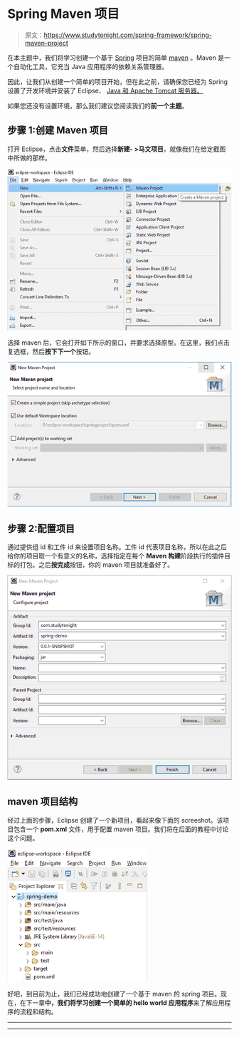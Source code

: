 # Spring Maven 项目

> 原文：<https://www.studytonight.com/spring-framework/spring-maven-project>

在本主题中，我们将学习创建一个基于 [Spring](https://www.studytonight.com/spring-framework/spring-introduction) 项目的简单 [maven](https://www.studytonight.com/maven/) 。Maven 是一个自动化工具，它充当 Java 应用程序的依赖关系管理器。

因此，让我们从创建一个简单的项目开始，但在此之前，请确保您已经为 Spring 设置了开发环境并安装了 Eclipse、 [Java 和 Apache Tomcat 服务器。](https://www.studytonight.com/java/)

如果您还没有设置环境，那么我们建议您阅读我们的**前一个主题**。

## 步骤 1:创建 Maven 项目

打开 Eclipse，点击**文件**菜单，然后选择**新建- >马文项目**，就像我们在给定截图中所做的那样。

![first spring project using maven](img/f7027b0330c0721188abd403369ca1fb.png)

选择 maven 后，它会打开如下所示的窗口，并要求选择原型。在这里，我们点击复选框，然后**按下下一个**按钮。

![first spring project using maven](img/03b8d6a5cdf06d33c3293f557383e11d.png)

## 步骤 2:配置项目

通过提供组 id 和工件 id 来设置项目名称。工件 id 代表项目名称，所以在此之后给你的项目取一个有意义的名称，选择指定在每个 **Maven 构建**阶段执行的插件目标的打包。之后**按完成**按钮，你的 maven 项目就准备好了。

![first spring project using maven](img/69fa5da7802210af322e45084c999e1c.png)

## maven 项目结构

经过上面的步骤，Eclipse 创建了一个新项目，看起来像下面的 screeshot。该项目包含一个 **pom.xml** 文件，用于配置 maven 项目。我们将在后面的教程中讨论这个问题。

![first spring project using maven](img/bdf95fa89a8e5b81d18ce0f44ce9cf4f.png)

好吧，到目前为止，我们已经成功地创建了一个基于 maven 的 spring 项目。现在，在下一章**中，我们将学习创建一个简单的 hello world 应用程序**来了解应用程序的流程和结构。

* * *

* * *